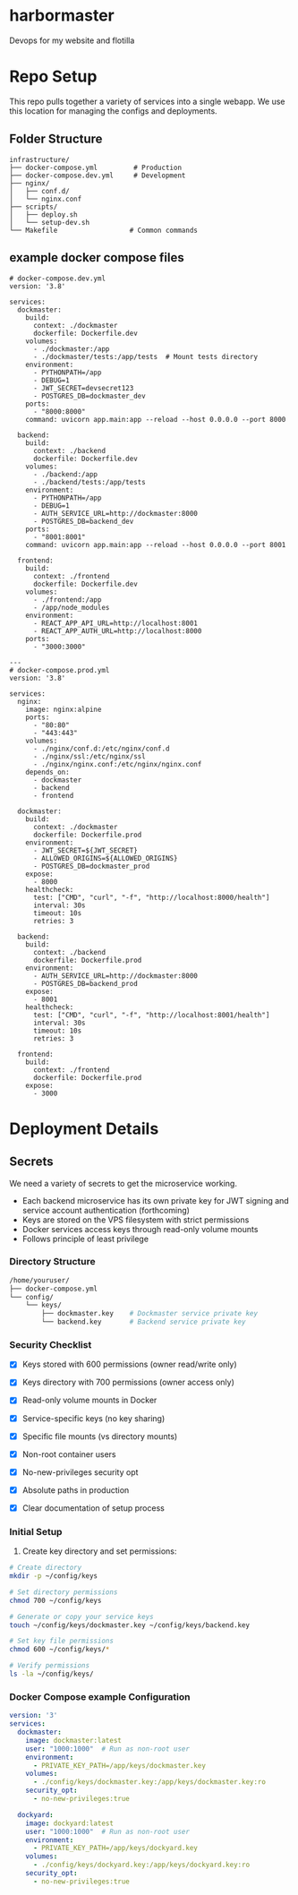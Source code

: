# harbormaster
Devops for my website and flotilla

# Repo Setup

This repo pulls together a variety of services into a single webapp. We use this location for managing the configs and deployments.

## Folder Structure
```
infrastructure/
├── docker-compose.yml         # Production
├── docker-compose.dev.yml     # Development
├── nginx/
│   ├── conf.d/
│   └── nginx.conf
├── scripts/
│   ├── deploy.sh
│   └── setup-dev.sh
└── Makefile                  # Common commands

```

## example docker compose files

```
# docker-compose.dev.yml
version: '3.8'

services:
  dockmaster:
    build:
      context: ./dockmaster
      dockerfile: Dockerfile.dev
    volumes:
      - ./dockmaster:/app
      - ./dockmaster/tests:/app/tests  # Mount tests directory
    environment:
      - PYTHONPATH=/app
      - DEBUG=1
      - JWT_SECRET=devsecret123
      - POSTGRES_DB=dockmaster_dev
    ports:
      - "8000:8000"
    command: uvicorn app.main:app --reload --host 0.0.0.0 --port 8000

  backend:
    build:
      context: ./backend
      dockerfile: Dockerfile.dev
    volumes:
      - ./backend:/app
      - ./backend/tests:/app/tests
    environment:
      - PYTHONPATH=/app
      - DEBUG=1
      - AUTH_SERVICE_URL=http://dockmaster:8000
      - POSTGRES_DB=backend_dev
    ports:
      - "8001:8001"
    command: uvicorn app.main:app --reload --host 0.0.0.0 --port 8001

  frontend:
    build:
      context: ./frontend
      dockerfile: Dockerfile.dev
    volumes:
      - ./frontend:/app
      - /app/node_modules
    environment:
      - REACT_APP_API_URL=http://localhost:8001
      - REACT_APP_AUTH_URL=http://localhost:8000
    ports:
      - "3000:3000"

---
# docker-compose.prod.yml
version: '3.8'

services:
  nginx:
    image: nginx:alpine
    ports:
      - "80:80"
      - "443:443"
    volumes:
      - ./nginx/conf.d:/etc/nginx/conf.d
      - ./nginx/ssl:/etc/nginx/ssl
      - ./nginx/nginx.conf:/etc/nginx/nginx.conf
    depends_on:
      - dockmaster
      - backend
      - frontend

  dockmaster:
    build:
      context: ./dockmaster
      dockerfile: Dockerfile.prod
    environment:
      - JWT_SECRET=${JWT_SECRET}
      - ALLOWED_ORIGINS=${ALLOWED_ORIGINS}
      - POSTGRES_DB=dockmaster_prod
    expose:
      - 8000
    healthcheck:
      test: ["CMD", "curl", "-f", "http://localhost:8000/health"]
      interval: 30s
      timeout: 10s
      retries: 3

  backend:
    build:
      context: ./backend
      dockerfile: Dockerfile.prod
    environment:
      - AUTH_SERVICE_URL=http://dockmaster:8000
      - POSTGRES_DB=backend_prod
    expose:
      - 8001
    healthcheck:
      test: ["CMD", "curl", "-f", "http://localhost:8001/health"]
      interval: 30s
      timeout: 10s
      retries: 3

  frontend:
    build:
      context: ./frontend
      dockerfile: Dockerfile.prod
    expose:
      - 3000
```


# Deployment Details

## Secrets

We need a variety of secrets to get the microservice working.

- Each backend microservice has its own private key for JWT signing and service account authentication (forthcoming)
- Keys are stored on the VPS filesystem with strict permissions
- Docker services access keys through read-only volume mounts
- Follows principle of least privilege

### Directory Structure
```bash
/home/youruser/
├── docker-compose.yml
└── config/
    └── keys/
        ├── dockmaster.key    # Dockmaster service private key
        └── backend.key       # Backend service private key
```

### Security Checklist
- [x] Keys stored with 600 permissions (owner read/write only)
- [x] Keys directory with 700 permissions (owner access only)
- [x] Read-only volume mounts in Docker
- [x] Service-specific keys (no key sharing)
- [x] Specific file mounts (vs directory mounts)
- [x] Non-root container users
- [x] No-new-privileges security opt
- [x] Absolute paths in production
- [x] Clear documentation of setup process


### Initial Setup

1. Create key directory and set permissions:
```bash
# Create directory
mkdir -p ~/config/keys

# Set directory permissions
chmod 700 ~/config/keys

# Generate or copy your service keys
touch ~/config/keys/dockmaster.key ~/config/keys/backend.key

# Set key file permissions
chmod 600 ~/config/keys/*

# Verify permissions
ls -la ~/config/keys/
```

### Docker Compose example Configuration

```yaml
version: '3'
services:
  dockmaster:
    image: dockmaster:latest
    user: "1000:1000"  # Run as non-root user
    environment:
      - PRIVATE_KEY_PATH=/app/keys/dockmaster.key
    volumes:
      - ./config/keys/dockmaster.key:/app/keys/dockmaster.key:ro
    security_opt:
      - no-new-privileges:true

  dockyard:
    image: dockyard:latest
    user: "1000:1000"  # Run as non-root user
    environment:
      - PRIVATE_KEY_PATH=/app/keys/dockyard.key
    volumes:
      - ./config/keys/dockyard.key:/app/keys/dockyard.key:ro
    security_opt:
      - no-new-privileges:true
```